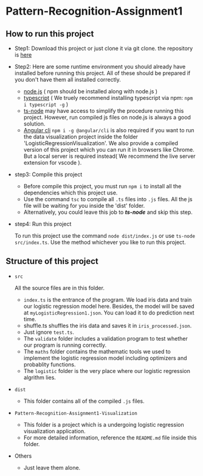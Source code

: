 # Pattern-Recognition-Assignment1

## How to run this project
- Step1: Download this project or just clone it via git clone. the repository is [here](https://github.com/supermassiveasshole/Pattern-Recognition-Assignment1.git)

- Step2: Here are some runtime environment you should already have installed before running this project. All of these should be prepared if you don't have them all installed correctly.
  - [node.js](https://nodejs.org) ( npm should be installed along with node.js )
  - [typescript](https://www.typescriptlang.org/download) ( We truely recommend installing typescript via npm: `npm i typescript -g` )
  - [ts-node](https://www.npmjs.com/package/ts-node) may have access to simplify the procedure running this project. However, run compiled js files on node.js is always a good solution.
  - [Angular cli](https://angular.io) `npm i -g @angular/cli` is also required if you want to run the data visualization project inside the folder 'LogisticRegressionVisualization'. We also provide a compiled version of this project which you can run it in browsers like Chrome. But a local server is required instead( We recommend the live server extension for vscode ).

- step3: Compile this project
  - Before compile this project, you must run `npm i` to install all the dependencies which this project use. 
  - Use the command `tsc` to compile all `.ts` files into `.js` files. All the js file will be waiting for you inside the 'dist' folder.
  - Alternatively, you could leave this job to ***ts-node*** and skip this step.

- step4: Run this project
  
  To run this project use the command `node dist/index.js` or use `ts-node src/index.ts`. Use the method whichever you like to run this project. 

## Structure of this project
- `src`

  All the source files are in this folder.
  - `index.ts` is the entrance of the program. We load iris data and train our logistic regression model here. Besides, the model will be saved at `myLogisticRegression1.json`. You can load it to do prediction next time.
  - shuffle.ts shuffles the iris data and saves it in `iris_processed.json`.
  - Just ignore `test.ts`.
  - The `validate` folder includes a validation program to test whether our program is running correctly.
  - The `maths` folder contains the mathematic tools we used to implement the logistic regression model including optimizers and probablity functions.
  - The `logistic` folder is the very place where our logistic regression algrithm lies.
- `dist`
  - This folder contains all of the compiled `.js` files.
- `Pattern-Recognition-Assignment1-Visualization`
  - This folder is a project which is a undergoing logistic regression visualization application.
  - For more detailed information, reference the `README.md` file inside this folder.
- Others
  - Just leave them alone.